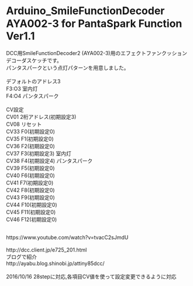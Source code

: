# Arduino_SmileFunctionDecoder　AYA002-3 for PantaSpark Function Ver1.1<br>
DCC用SmileFunctionDecoder2 (AYA002-3)用のエフェクトファンクッションデコーダスケッチです。<br>
パンタスパークという点灯パターンを用意しました。<br>
<br>
デフォルトのアドレス3<br>
F3:O3 室内灯<br>
F4:O4 パンタスパーク<br>
<br>
CV設定<br>
CV01 2桁アドレス(初期設定3)<br>
CV08 リセット<br>
CV33 F0(初期設定0)<br>
CV35 F1(初期設定0)<br>
CV36 F2(初期設定0)<br>
CV37 F3(初期設定3) 室内灯<br>
CV38 F4(初期設定4) パンタスパーク<br>
CV39 F5(初期設定0)<br>
CV40 F6(初期設定0)<br>
CV41 F7(初期設定0)<br>
CV42 F8(初期設定0)<br>
CV43 F9(初期設定0)<br>
CV44 F10(初期設定0)<br>
CV45 F11(初期設定0)<br>
CV46 F12(初期設定0)<br>

<br>
https://www.youtube.com/watch?v=tvacC2sJmdU<br>
<br>
http://dcc.client.jp/e725_201.html<br>
ブログで紹介<br>
http://ayabu.blog.shinobi.jp/attiny85dcc/<br>
<br>
2016/10/16 28stepに対応,各項目CV値を使って設定変更できるように対応<br> 